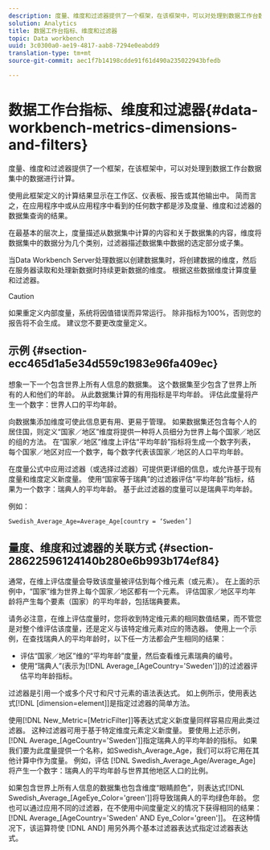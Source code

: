 ```yaml
---
description: 度量、维度和过滤器提供了一个框架，在该框架中，可以对处理到数据工作台数据集中的数据进行计算。
solution: Analytics
title: 数据工作台指标、维度和过滤器
topic: Data workbench
uuid: 3c0300a0-ae19-4817-aab8-7294e0eabdd9
translation-type: tm+mt
source-git-commit: aec1f7b14198cdde91f61d490a235022943bfedb

---
```



# 数据工作台指标、维度和过滤器{#data-workbench-metrics-dimensions-and-filters}

度量、维度和过滤器提供了一个框架，在该框架中，可以对处理到数据工作台数据集中的数据进行计算。

使用此框架定义的计算结果显示在工作区、仪表板、报告或其他输出中。 简而言之，在应用程序中或从应用程序中看到的任何数字都是涉及度量、维度和过滤器的数据集查询的结果。

在最基本的层次上，度量描述从数据集中计算的内容和关于数据集的内容，维度将数据集中的数据分为几个类别，过滤器描述数据集中数据的选定部分或子集。

当Data Workbench Server处理数据以创建数据集时，将创建数据的维度，然后在服务器读取和处理新数据时持续更新数据的维度。 根据这些数据维度计算度量和过滤器。

>[!CAUTION]
>
>如果重定义内部度量，系统将因值错误而异常运行。 除非指标为100%，否则您的报告将不会生成。 建议您不要更改度量定义。

## 示例 {#section-ecc465d1a5e34d559c1983e96fa409ec}

想象一下一个包含世界上所有人信息的数据集。 这个数据集至少包含了世界上所有的人和他们的年龄。 从此数据集计算的有用指标是平均年龄。 评估此度量将产生一个数字：世界人口的平均年龄。

向数据集添加维度可使此信息更有用、更易于管理。 如果数据集还包含每个人的居住国，则定义“国家／地区”维度将提供一种将人员细分为世界上每个国家／地区的组的方法。 在“国家／地区”维度上评估“平均年龄”指标将生成一个数字列表，每个国家／地区对应一个数字，每个数字代表该国家／地区的人口平均年龄。

在度量公式中应用过滤器（或选择过滤器）可提供更详细的信息，或允许基于现有度量和维度定义新度量。 使用“国家等于瑞典”的过滤器评估“平均年龄”指标，结果为一个数字：瑞典人的平均年龄。 基于此过滤器的度量可以是瑞典平均年龄。

例如：

```
Swedish_Average_Age=Average_Age[country = ‘Sweden’]
```

## 量度、维度和过滤器的关联方式 {#section-28622596124140b280e6b993b174ef84}

通常，在维上评估度量会导致该度量被评估到每个维元素（或元素）。 在上面的示例中，“国家”维为世界上每个国家／地区都有一个元素。 评估国家／地区平均年龄将产生每个要素（国家）的平均年龄，包括瑞典要素。

请务必注意，在维上评估度量时，您将收到特定维元素的相同数值结果，而不管您是对整个维评估该度量，还是定义与该特定维元素对应的筛选器。 使用上一个示例，在查找瑞典人的平均年龄时，以下任一方法都会产生相同的结果：

* 评估“国家／地区”维的“平均年龄”度量，然后查看维元素瑞典的编号。
* 使用“瑞典人”(表示为[!DNL Average_[AgeCountry=&#39;Sweden&#39;]])的过滤器评估平均年龄指标。

过滤器是引用一个或多个尺寸和尺寸元素的语法表达式。 如上例所示，使用表达式[!DNL [dimension=element]]是指定过滤器的简单方法。

使用[!DNL New_Metric=[MetricFilter]]等表达式定义新度量同样容易应用此类过滤器。 这种过滤器可用于基于特定维度元素定义新度量。 要使用上述示例，[!DNL Average_[AgeCountry=&#39;Sweden&#39;]]指定瑞典人的平均年龄的指标。 如果我们要为此度量提供一个名称，如Swedish_Average_Age，我们可以将它用在其他计算中作为度量。 例如，评估 [!DNL Swedish_Average_Age/Average_Age] 将产生一个数字：瑞典人的平均年龄与世界其他地区人口的比例。

如果包含世界上所有人信息的数据集也包含维度“眼睛颜色”，则表达式[!DNL Swedish_Average_[AgeEye_Color=&#39;green&#39;]]将导致瑞典人的平均绿色年龄。 您也可以通过应用不同的过滤器，在不使用中间度量定义的情况下获得相同的结果：[!DNL Average_[AgeCountry=&#39;Sweden&#39; AND Eye_Color=&#39;green&#39;]]。 在这种情况下，该运算符使 [!DNL AND] 用另外两个基本过滤器表达式指定过滤器表达式。
